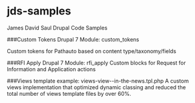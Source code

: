 # jds-samples

James David Saul Drupal Code Samples

###Custom Tokens Drupal 7 Module: custom_tokens 

Custom tokens for Pathauto based on content type/taxonomy/fields

###RFI Apply Drupal 7 Module: rfi_apply
Custom blocks for Request for Information and Application actions

###Views template example: views-view--in-the-news.tpl.php
A custom views implementation that optimized dynamic classing and reduced the total number of views template files by over 60%.